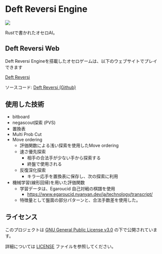 
# Deft Reversi Engine

<img src="https://img.shields.io/badge/-Rust-000000.svg?logo=rust&style=plastic">

Rustで書かれたオセロAI。

## Deft Reversi Web
Deft Reversi Engineを搭載したオセロゲームは、以下のウェブサイトでプレイできます

[ Deft Reversi](https://az.recazbowl.net/deft-reversi-web/index.html)

ソースコード: 
[ Deft Reversi (Github)](https://github.com/ikepggthb/deft_web)

## 使用した技術
 - bitboard
 - negascout探索 (PVS)
 - 置換表
 - Multi Prob Cut
 - Move ordering
   - 評価関数による浅い探索を使用したMove ordering
   - 速さ優先探索
     - 相手の合法手が少ない手から探索する
     - 終盤で使用される
   - 反復深化探索
     - キラー応手を置換表に保存し、次の探索に利用
 - 機械学習(線形回帰)を用いた評価関数
   - 学習データは、Egaroucid 自己対戦の棋譜を使用
     - https://www.egaroucid.nyanyan.dev/ja/technology/transcript/
   - 特徴量として盤面の部分パターンと、合法手数差を使用した。


## ライセンス
このプロジェクトは [GNU General Public License v3.0](LICENSE) の下で公開されています。

詳細については [LICENSE](LICENSE) ファイルを参照してください。